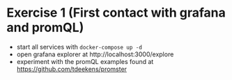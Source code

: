# Exercise 1 (First contact with grafana and promQL)

- start all services with `docker-compose up -d`
- open grafana explorer at http://localhost:3000/explore
- experiment with the promQL examples found at https://github.com/tdeekens/promster